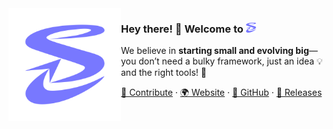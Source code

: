 <img align="left" title="S" src="https://github.com/sdotci/art/blob/HEAD/logo.svg?raw=true" alt="S" height="180"/>

### Hey there! 👋 Welcome to [<img src="https://github.com/sdotci/art/blob/HEAD/favicon.svg?raw=true" alt="S" title="S" height="16"/>](https://s.ci)

We believe in **starting small and evolving big**—you don’t need a bulky framework,
just an idea 💡 and the right tools! 🚀

[👥 Contribute](https://github.com/sdotci/s.ci/contribute)
· [🌍 Website](https://s.ci)
· [🐙 GitHub](https://github.com/sdotci)
· [🔖 Releases](https://github.com/sdotci/s/releases)
